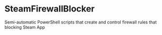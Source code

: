 # SteamFirewallBlocker
Semi-automatic PowerShell scripts that create and control firewall rules that blocking Steam App

